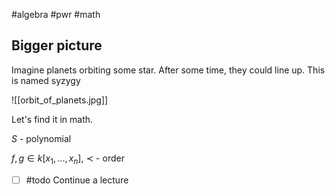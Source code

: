 #algebra #pwr #math 

## Bigger picture
Imagine planets orbiting some star. After some time, they could line up. This is named syzygy

![[orbit_of_planets.jpg]]

Let's find it in math.

$S$ - polynomial

$f,g \in k[x_1, ..., x_n]$, $\prec$ - order

- [ ] #todo Continue a lecture
